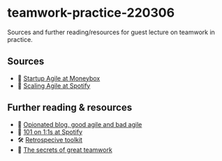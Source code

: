 # teamwork-practice-220306

Sources and further reading/resources for guest lecture on teamwork in practice.

## Sources

- :page_with_curl: [Startup Agile at Moneybox](https://www.moneyboxapp.com/startup-agile/)
- :page_with_curl: [Scaling Agile at Spotify](https://blog.crisp.se/wp-content/uploads/2012/11/SpotifyScaling.pdf)

## Further reading & resources

- :page_with_curl: [Opionated blog, good agile and bad agile](http://steve-yegge.blogspot.com/2006/09/good-agile-bad-agile_27.html)
- :page_with_curl: [101 on 1:1s at Spotify](https://engineering.atspotify.com/2015/12/a-101-on-11s/)
- :hammer_and_wrench: [Retrospecive toolkit](https://engineering.atspotify.com/2017/12/spotify-retro-kit/.)
- :page_with_curl: [The secrets of great teamwork](https://hbr.org/2016/06/the-secrets-of-great-teamwork)


